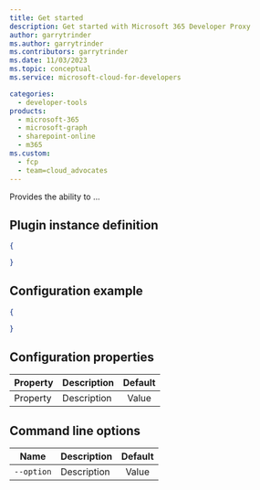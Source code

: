 ```yaml
---
title: Get started
description: Get started with Microsoft 365 Developer Proxy
author: garrytrinder
ms.author: garrytrinder
ms.contributors: garrytrinder
ms.date: 11/03/2023
ms.topic: conceptual
ms.service: microsoft-cloud-for-developers

categories:
  - developer-tools
products:
  - microsoft-365
  - microsoft-graph
  - sharepoint-online
  - m365
ms.custom:
  - fcp
  - team=cloud_advocates
---
```


Provides the ability to ...

## Plugin instance definition

```json
{

}
```

## Configuration example

```json
{

}
```

## Configuration properties

| Property | Description | Default |
|----------|-------------|:-------:|
| Property | Description | Value |

## Command line options

| Name | Description | Default |
|----------|-------------|:-------:|
| `--option` | Description | Value  |
